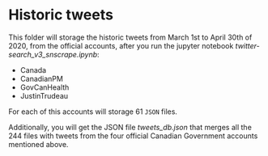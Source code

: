 # Historic tweets
This folder will storage the historic tweets from March 1st to  April 30th of 2020, from the official accounts, after you run the jupyter notebook *twitter-search_v3_snscrape.ipynb*:

- Canada
- CanadianPM
- GovCanHealth
- JustinTrudeau

For each of  this accounts will storage 61 `JSON` files.

Additionally, you will get the JSON file *tweets_db.json* that merges all the 244 files with tweets from the four official Canadian Government accounts mentioned above.
